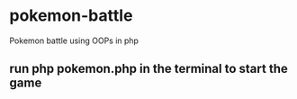 # pokemon-battle
Pokemon battle using OOPs in php

## run php pokemon.php in the terminal to start the game



